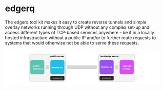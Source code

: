 # edgerq

The edgerq tool kit makes it easy to create reverse tunnels and simple overlay networks running through UDP without any complex set-up and access different types of TCP-based services anywhere - be it in a locally hosted infrastructure without a public IP and/or to further route requests to systems that would otherwise not be able to serve these requests.

![Basic Schematics](schemas/schema_basic.jpg)
